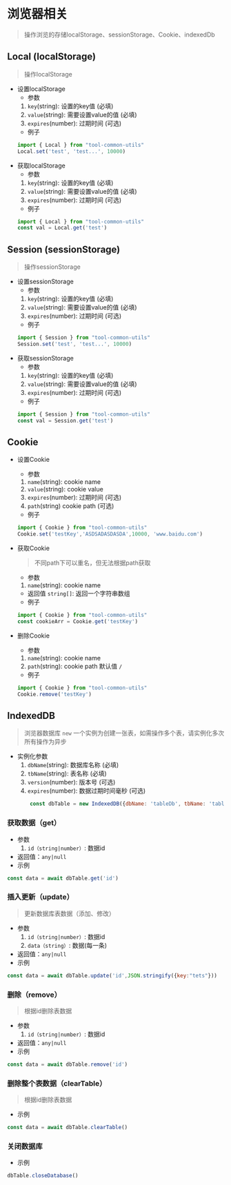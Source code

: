 # 浏览器相关
> 操作浏览的存储localStorage、sessionStorage、Cookie、indexedDb

## Local (localStorage)
> 操作localStorage

- 设置localStorage
    - 参数
    1. `key`(string): 设置的key值 (必填)
    2. `value`(string): 需要设置value的值 (必填)
    3. `expires`(number): 过期时间 (可选)
    - 例子
    ```js
    import { Local } from "tool-common-utils"
    Local.set('test', 'test...', 10000)
    ```
- 获取localStorage
    - 参数
    1. `key`(string): 设置的key值 (必填)
    2. `value`(string): 需要设置value的值 (必填)
    3. `expires`(number): 过期时间 (可选)
    - 例子
    ```js
    import { Local } from "tool-common-utils"
    const val = Local.get('test')
    ```

## Session (sessionStorage)
> 操作sessionStorage

- 设置sessionStorage
    - 参数
    1. `key`(string): 设置的key值 (必填)
    2. `value`(string): 需要设置value的值 (必填)
    3. `expires`(number): 过期时间 (可选)
    - 例子
    ```js
    import { Session } from "tool-common-utils"
    Session.set('test', 'test...', 10000)
    ```
- 获取sessionStorage
    - 参数
    1. `key`(string): 设置的key值 (必填)
    2. `value`(string): 需要设置value的值 (必填)
    3. `expires`(number): 过期时间 (可选)
    - 例子
    ```js
    import { Session } from "tool-common-utils"
    const val = Session.get('test')
    ```

## Cookie
- 设置Cookie
    - 参数
    1. `name`(string): cookie name
    2. `value`(string): cookie value
    3. `expires`(number): 过期时间 (可选)
    4. `path`(string) cookie path (可选)
    - 例子
    ```js
    import { Cookie } from "tool-common-utils"
    Cookie.set('testKey','ASDSADASDASDA',10000, 'www.baidu.com')
    ```
- 获取Cookie
   > 不同path下可以重名，但无法根据path获取
    - 参数
    1. `name`(string): cookie name
    - 返回值
      `string[]`: 返回一个字符串数组
    - 例子
    ```js
    import { Cookie } from "tool-common-utils"
    const cookieArr = Cookie.get('testKey')
    ```

- 删除Cookie
    - 参数
    1. `name`(string): cookie name
    2. `path`(string): cookie path 默认值 `/`
    - 例子
    ```js
    import { Cookie } from "tool-common-utils"
    Cookie.remove('testKey')
    ```




## IndexedDB
> 浏览器数据库 `new` 一个实例为创建一张表，如需操作多个表，请实例化多次  所有操作为异步
- 实例化参数
    1. `dbName`(string): 数据库名称 (必填)
    2. `tbName`(string): 表名称 (必填)
    3. `version`(number): 版本号 (可选)
    4. `expires`(number): 数据过期时间毫秒 (可选)
    ```js
        const dbTable = new IndexedDB({dbName: 'tableDb', tbName: 'table_tb', version: 1})
    ```
### 获取数据（get）
- 参数
    1. `id（string|number）`: 数据id
- 返回值：`any|null`
- 示例
```js
const data = await dbTable.get('id')
```

### 插入更新（update）
> 更新数据库表数据（添加、修改）
- 参数
    1. `id（string|number）`: 数据id
    2. `data（string）`: 数据(每一条) 
- 返回值：`any|null`
- 示例
```js
const data = await dbTable.update('id',JSON.stringify({key:"tets"}))
```

### 删除（remove）
> 根据id删除表数据
- 参数
    1. `id（string|number）`: 数据id
- 返回值：`any|null`
- 示例
```js
const data = await dbTable.remove('id')
```

### 删除整个表数据（clearTable）
> 根据id删除表数据
- 示例
```js
const data = await dbTable.clearTable()
```

### 关闭数据库
- 示例
```js
dbTable.closeDatabase()
```